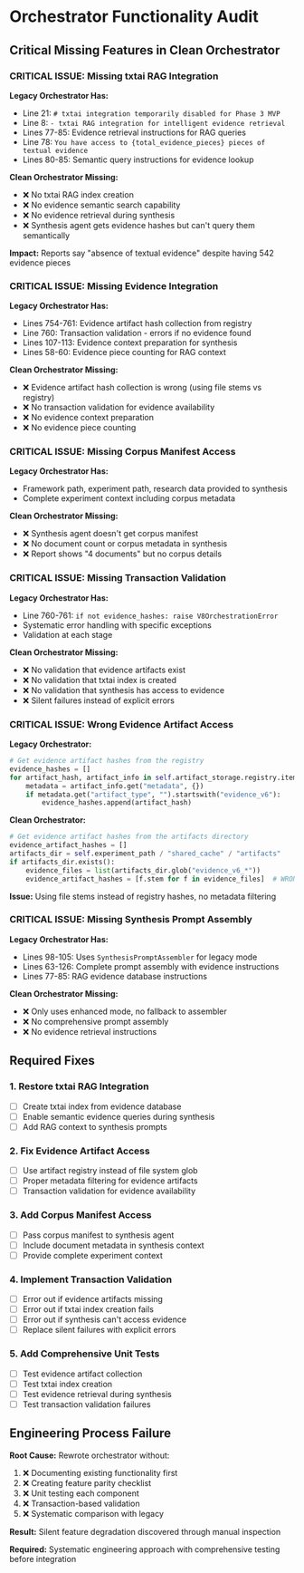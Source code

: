 # Orchestrator Functionality Audit
## Critical Missing Features in Clean Orchestrator

### **CRITICAL ISSUE: Missing txtai RAG Integration**

**Legacy Orchestrator Has:**
- Line 21: `# txtai integration temporarily disabled for Phase 3 MVP`
- Line 8: `- txtai RAG integration for intelligent evidence retrieval`
- Lines 77-85: Evidence retrieval instructions for RAG queries
- Line 78: `You have access to {total_evidence_pieces} pieces of textual evidence`
- Lines 80-85: Semantic query instructions for evidence lookup

**Clean Orchestrator Missing:**
- ❌ No txtai RAG index creation
- ❌ No evidence semantic search capability  
- ❌ No evidence retrieval during synthesis
- ❌ Synthesis agent gets evidence hashes but can't query them semantically

**Impact:** Reports say "absence of textual evidence" despite having 542 evidence pieces

### **CRITICAL ISSUE: Missing Evidence Integration**

**Legacy Orchestrator Has:**
- Lines 754-761: Evidence artifact hash collection from registry
- Line 760: Transaction validation - errors if no evidence found
- Lines 107-113: Evidence context preparation for synthesis
- Lines 58-60: Evidence piece counting for RAG context

**Clean Orchestrator Missing:**
- ❌ Evidence artifact hash collection is wrong (using file stems vs registry)
- ❌ No transaction validation for evidence availability
- ❌ No evidence context preparation
- ❌ No evidence piece counting

### **CRITICAL ISSUE: Missing Corpus Manifest Access**

**Legacy Orchestrator Has:**
- Framework path, experiment path, research data provided to synthesis
- Complete experiment context including corpus metadata

**Clean Orchestrator Missing:**
- ❌ Synthesis agent doesn't get corpus manifest
- ❌ No document count or corpus metadata in synthesis
- ❌ Report shows "4 documents" but no corpus details

### **CRITICAL ISSUE: Missing Transaction Validation**

**Legacy Orchestrator Has:**
- Line 760-761: `if not evidence_hashes: raise V8OrchestrationError`
- Systematic error handling with specific exceptions
- Validation at each stage

**Clean Orchestrator Missing:**
- ❌ No validation that evidence artifacts exist
- ❌ No validation that txtai index is created
- ❌ No validation that synthesis has access to evidence
- ❌ Silent failures instead of explicit errors

### **CRITICAL ISSUE: Wrong Evidence Artifact Access**

**Legacy Orchestrator:**
```python
# Get evidence artifact hashes from the registry
evidence_hashes = []
for artifact_hash, artifact_info in self.artifact_storage.registry.items():
    metadata = artifact_info.get("metadata", {})
    if metadata.get("artifact_type", "").startswith("evidence_v6"):
        evidence_hashes.append(artifact_hash)
```

**Clean Orchestrator:**
```python
# Get evidence artifact hashes from the artifacts directory  
evidence_artifact_hashes = []
artifacts_dir = self.experiment_path / "shared_cache" / "artifacts"
if artifacts_dir.exists():
    evidence_files = list(artifacts_dir.glob("evidence_v6_*"))
    evidence_artifact_hashes = [f.stem for f in evidence_files]  # WRONG!
```

**Issue:** Using file stems instead of registry hashes, no metadata filtering

### **CRITICAL ISSUE: Missing Synthesis Prompt Assembly**

**Legacy Orchestrator Has:**
- Lines 98-105: Uses `SynthesisPromptAssembler` for legacy mode
- Lines 63-126: Complete prompt assembly with evidence instructions
- Lines 77-85: RAG evidence database instructions

**Clean Orchestrator Missing:**
- ❌ Only uses enhanced mode, no fallback to assembler
- ❌ No comprehensive prompt assembly
- ❌ No evidence retrieval instructions

## **Required Fixes**

### **1. Restore txtai RAG Integration**
- [ ] Create txtai index from evidence database
- [ ] Enable semantic evidence queries during synthesis
- [ ] Add RAG context to synthesis prompts

### **2. Fix Evidence Artifact Access**
- [ ] Use artifact registry instead of file system glob
- [ ] Proper metadata filtering for evidence artifacts
- [ ] Transaction validation for evidence availability

### **3. Add Corpus Manifest Access**
- [ ] Pass corpus manifest to synthesis agent
- [ ] Include document metadata in synthesis context
- [ ] Provide complete experiment context

### **4. Implement Transaction Validation**
- [ ] Error out if evidence artifacts missing
- [ ] Error out if txtai index creation fails
- [ ] Error out if synthesis can't access evidence
- [ ] Replace silent failures with explicit errors

### **5. Add Comprehensive Unit Tests**
- [ ] Test evidence artifact collection
- [ ] Test txtai index creation
- [ ] Test evidence retrieval during synthesis
- [ ] Test transaction validation failures

## **Engineering Process Failure**

**Root Cause:** Rewrote orchestrator without:
1. ❌ Documenting existing functionality first
2. ❌ Creating feature parity checklist  
3. ❌ Unit testing each component
4. ❌ Transaction-based validation
5. ❌ Systematic comparison with legacy

**Result:** Silent feature degradation discovered through manual inspection

**Required:** Systematic engineering approach with comprehensive testing before integration
